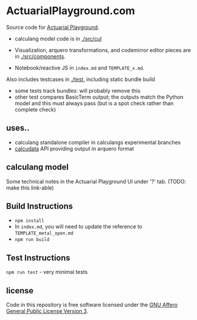 # ActuarialPlayground.com

Source code for [Actuarial Playground](https://actuarialplayground.com).

- calculang model code is in [./src/cul](./src/cul)

- Visualization, arquero transformations, and codemirror editor pieces are in [./src/components](./src/components).

- Notebook/reactive JS in `index.md` and `TEMPLATE_x.md`.

Also includes testcases in [./test](./test), including static bundle build
  - some tests track bundles: will probably remove this
  - other test compares BasicTerm output; the outputs match the Python model and this must always pass (but is a spot check rather than complete check)

## uses..

- calculang standalone compiler in calculangs experimental branches
- [calcudata](https://github.com/calculang/calculang/blob/f9535c01c2421b0422178ea02f658f1b066c6b45/packages/calcudata/src/index.js#L61) API providing output in arquero format


## calculang model

Some technical notes in the Actuarial Playground UI under '?' tab. (TODO: make this link-able)

## Build Instructions

- `npm install`
- In `index.md`, you will need to update the reference to `TEMPLATE_metal_open.md`
- `npm run build`

## Test Instructions

`npm run test` - very minimal tests

## license

Code in this repository is free software licensed under the [GNU Affero General Public License Version 3](LICENSE).